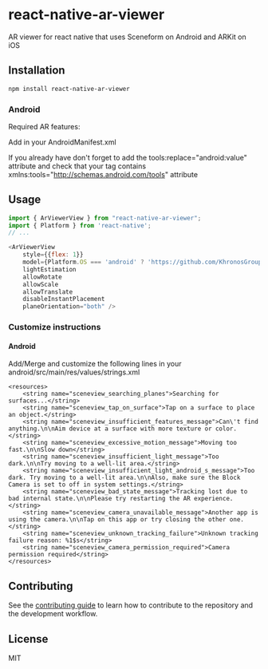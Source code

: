 # react-native-ar-viewer

AR viewer for react native that uses Sceneform on Android and ARKit on iOS

## Installation

```sh
npm install react-native-ar-viewer
```

### Android
Required AR features:

Add <meta-data android:name="com.google.ar.core" android:value="required" tools:replace="android:value" />
in your AndroidManifest.xml

If you already have <meta-data android:name="com.google.ar.core" android:value="required" /> don't forget to add the tools:replace="android:value" attribute and check that your <manifest> tag contains xmlns:tools="http://schemas.android.com/tools" attribute


## Usage

```js
import { ArViewerView } from "react-native-ar-viewer";
import { Platform } from 'react-native';
// ...

<ArViewerView 
    style={{flex: 1}}
    model={Platform.OS === 'android' ? 'https://github.com/KhronosGroup/glTF-Sample-Models/blob/master/2.0/Box/glTF-Binary/Box.glb?raw=true' : 'https://github.com/raphpap/assets/blob/master/egg.usdz?raw=true'}
    lightEstimation
    allowRotate
    allowScale
    allowTranslate
    disableInstantPlacement
    planeOrientation="both" />
```

### Customize instructions

#### Android
Add/Merge and customize the following lines in your android/src/main/res/values/strings.xml
```
<resources>
    <string name="sceneview_searching_planes">Searching for surfaces...</string>
    <string name="sceneview_tap_on_surface">Tap on a surface to place an object.</string>
    <string name="sceneview_insufficient_features_message">Can\'t find anything.\n\nAim device at a surface with more texture or color.</string>
    <string name="sceneview_excessive_motion_message">Moving too fast.\n\nSlow down</string>
    <string name="sceneview_insufficient_light_message">Too dark.\n\nTry moving to a well-lit area.</string>
    <string name="sceneview_insufficient_light_android_s_message">Too dark. Try moving to a well-lit area.\n\nAlso, make sure the Block Camera is set to off in system settings.</string>
    <string name="sceneview_bad_state_message">Tracking lost due to bad internal state.\n\nPlease try restarting the AR experience.</string>
    <string name="sceneview_camera_unavailable_message">Another app is using the camera.\n\nTap on this app or try closing the other one.</string>
    <string name="sceneview_unknown_tracking_failure">Unknown tracking failure reason: %1$s</string>
    <string name="sceneview_camera_permission_required">Camera permission required</string>
</resources>
```


## Contributing

See the [contributing guide](CONTRIBUTING.md) to learn how to contribute to the repository and the development workflow.

## License

MIT
